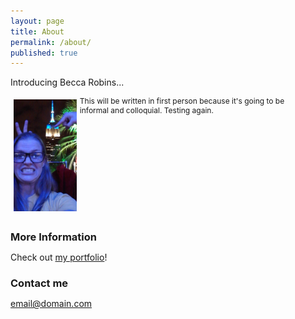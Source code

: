 ```yaml
---
layout: page
title: About
permalink: /about/
published: true
---
```


Introducing Becca Robins...

<html>
<head>
<title>Website Title</title>
<style type="text/css">
* {margin: 0; padding: 0;}
#container {height: 100%; width:100%; font-size: 0;}
#left, #middle, #right {display: inline-block; *display: inline; zoom: 1; vertical-align: top; font-size: 12px;}
#left {width: 20%; margin: 5px}
#right {width: 70%;}
</style>
</head>
<body>
<div id="container">
    <div id="left">
      <img src="https://raw.githubusercontent.com/beccarobins/beccarobins.github.io/master/images/becca-stupid-face.jpg" alt="Photograph of Becca's lovely face with the Empire State Building in the background.">
  </div>
    <div id="right">This will be written in first person because it's going to be informal and colloquial. Testing again.</div>
</div>
</body>
</html>

### More Information

Check out [my portfolio](www.beccarobins.com)!

### Contact me

[email@domain.com](mailto:email@domain.com)
